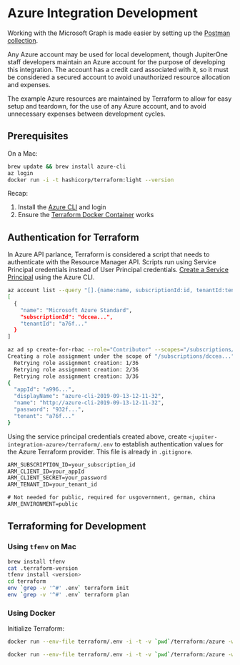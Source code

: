 # Azure Integration Development

Working with the Microsoft Graph is made easier by setting up the [Postman
collection][1].

Any Azure account may be used for local development, though JupiterOne staff
developers maintain an Azure account for the purpose of developing this
integration. The account has a credit card associated with it, so it must be
considered a secured account to avoid unauthorized resource allocation and
expenses.

The example Azure resources are maintained by Terraform to allow for easy setup
and teardown, for the use of any Azure account, and to avoid unnecessary
expenses between development cycles.

## Prerequisites

On a Mac:

```sh
brew update && brew install azure-cli
az login
docker run -i -t hashicorp/terraform:light --version
```

Recap:

1. Install the [Azure CLI](https://docs.microsoft.com/en-us/cli/azure/) and
   login
1. Ensure the
   [Terraform Docker Container](https://hub.docker.com/r/hashicorp/terraform/)
   works

## Authentication for Terraform

In Azure API parlance, Terraform is considered a script that needs to
authenticate with the Resource Manager API. Scripts run using Service Principal
credentials instead of User Principal credentials. [Create a Service
Principal][2] using the Azure CLI.

```sh
az account list --query "[].{name:name, subscriptionId:id, tenantId:tenantId}"
[
  {
    "name": "Microsoft Azure Standard",
    "subscriptionId": "dccea...",
    "tenantId": "a76f..."
  }
]

az ad sp create-for-rbac --role="Contributor" --scopes="/subscriptions/dccea..."
Creating a role assignment under the scope of "/subscriptions/dccea..."
  Retrying role assignment creation: 1/36
  Retrying role assignment creation: 2/36
  Retrying role assignment creation: 3/36
{
  "appId": "a996...",
  "displayName": "azure-cli-2019-09-13-12-11-32",
  "name": "http://azure-cli-2019-09-13-12-11-32",
  "password": "932f...",
  "tenant": "a76f..."
}
```

Using the service principal credentials created above, create
`<jupiter-integration-azure>/terraform/.env` to establish authentication values
for the Azure Terraform provider. This file is already in `.gitignore`.

```txt
ARM_SUBSCRIPTION_ID=your_subscription_id
ARM_CLIENT_ID=your_appId
ARM_CLIENT_SECRET=your_password
ARM_TENANT_ID=your_tenant_id

# Not needed for public, required for usgovernment, german, china
ARM_ENVIRONMENT=public
```

## Terraforming for Development

### Using `tfenv` on Mac

```sh
brew install tfenv
cat .terraform-version
tfenv install <version>
cd terraform
env `grep -v '^#' .env` terraform init
env `grep -v '^#' .env` terraform plan
```

### Using Docker

Initialize Terraform:

```sh
docker run --env-file terraform/.env -i -t -v `pwd`/terraform:/azure -w /azure hashicorp/terraform:light init
```

```sh
docker run --env-file terraform/.env -i -t -v `pwd`/terraform:/azure -w /azure hashicorp/terraform:light plan
```

[1]: https://docs.microsoft.com/en-us/graph/use-postman?view=graph-rest-1.0
[2]:
  https://docs.microsoft.com/en-us/cli/azure/create-an-azure-service-principal-azure-cli?view=azure-cli-latest
